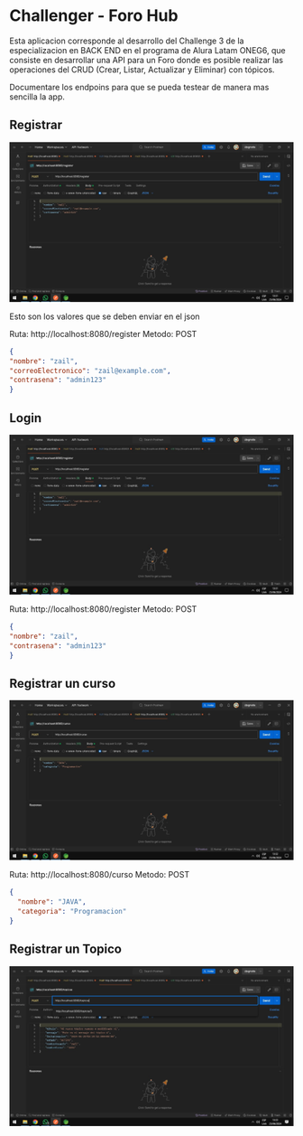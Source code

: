 # Challenger - Foro Hub

Esta aplicacion corresponde al desarrollo del Challenge 3 de la especializacion en BACK END en el programa de Alura Latam ONEG6, que consiste en desarrollar una API para un Foro donde es posible realizar las operaciones del CRUD (Crear, Listar, Actualizar y Eliminar) con tópicos.

Documentare los endpoins para que se pueda testear de manera mas sencilla la app.

## Registrar

![Imagen Registro](assets/registrar.jpg)


Esto son los valores que se deben enviar en el json

Ruta: http://localhost:8080/register
Metodo: POST

```json
{
"nombre": "zail",
"correoElectronico": "zail@example.com",
"contrasena": "admin123"
}
```

## Login 

![Imagen login](assets/registrar.jpg)

Ruta: http://localhost:8080/register
Metodo: POST

```json
{
"nombre": "zail",
"contrasena": "admin123"
}
```

## Registrar un curso 

![Imagen Registro Curso](assets/agregarCursos.jpg)

Ruta: http://localhost:8080/curso
Metodo: POST

```json
{
  "nombre": "JAVA",
  "categoria": "Programacion"
}
```

## Registrar un Topico

![Imagen Registro Curso](assets/crear.jpg)


  
